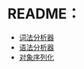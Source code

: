 # README： #
	
- [词法分析器](https://github.com/sensen58588/Compiling-principle-/blob/master/src/com/hxq/test/Solution.java)
- [语法分析器](https://github.com/sensen58588/Compiling-principle-/blob/master/src/com/hxq/test/Solution_two.java)
- [对象序列化](https://github.com/sensen58588/Compiling-principle-/blob/master/src/com/hxq/test/ObjectServer.java)